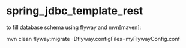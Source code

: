 # spring_jdbc_template_rest

to fill database schema using flyway and mvn[maven]:

mvn clean flyway:migrate -Dflyway.configFiles=myFlywayConfig.conf
